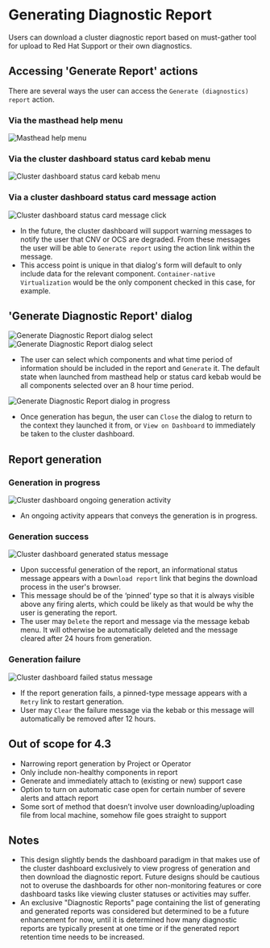 # Generating Diagnostic Report

Users can download a cluster diagnostic report based on must-gather tool for upload to Red Hat Support or their own diagnostics.

## Accessing 'Generate Report' actions

There are several ways the user can access the `Generate (diagnostics) report` action.

### Via the masthead help menu
![Masthead help menu](img/1-1-clusterdash-startdownload.png)

### Via the cluster dashboard status card kebab menu
![Cluster dashboard status card kebab menu](img/1-2-clusterdash-startdownload.png)

### Via a cluster dashboard status card message action
![Cluster dashboard status card message click](img/1-3-clusterdash-CNVerror.png)
- In the future, the cluster dashboard will support warning messages to notify the user that CNV or OCS are degraded. From these messages the user will be able to `Generate report` using the action link within the message.
- This access point is unique in that dialog's form will default to only include data for the relevant component. `Container-native Virtualization` would be the only component checked in this case, for example.

## 'Generate Diagnostic Report' dialog
![Generate Diagnostic Report dialog select](img/2-1-reportdialog.png)
![Generate Diagnostic Report dialog select](img/2-2-reportdialog-menu.png)
- The user can select which components and what time period of information should be included in the report and `Generate` it. The default state when launched from masthead help or status card kebab would be all components selected over an 8 hour time period.

![Generate Diagnostic Report dialog in progress](img/2-3-reportdialog-generating.png)
- Once generation has begun, the user can `Close` the dialog to return to the context they launched it from, or `View on Dashboard` to immediately be taken to the cluster dashboard.

## Report generation

### Generation in progress
![Cluster dashboard ongoing generation activity](img/3-1-clusterdash-generating.png)
- An ongoing activity appears that conveys the generation is in progress.

### Generation success
![Cluster dashboard generated status message](img/3-2-clusterdash-complete.png)
- Upon successful generation of the report, an informational status message appears with a `Download report` link that begins the download process in the user's browser.
- This message should be of the ‘pinned’ type so that it is always visible above any firing alerts, which could be likely as that would be why the user is generating the report.
- The user may `Delete` the report and message via the message kebab menu. It will otherwise be automatically deleted and the message cleared after 24 hours from generation.

### Generation failure
![Cluster dashboard failed status message](img/3-3-clusterdash-failed.png)
- If the report generation fails, a pinned-type message appears with a `Retry` link to restart generation.
- User may `Clear` the failure message via the kebab or this message will automatically be removed after 12 hours.

## Out of scope for 4.3
- Narrowing report generation by Project or Operator
- Only include non-healthy components in report
- Generate and immediately attach to (existing or new) support case
- Option to turn on automatic case open for certain number of severe alerts and attach report
- Some sort of method that doesn’t involve user downloading/uploading file from local machine, somehow file goes straight to support

## Notes
- This design slightly bends the dashboard paradigm in that makes use of the cluster dashboard exclusively to view progress of generation and then download the diagnostic report. Future designs should be cautious not to overuse the dashboards for other non-monitoring features or core dashboard tasks like viewing cluster statuses or activities may suffer.
- An exclusive "Diagnostic Reports" page containing the list of generating and generated reports was considered but determined to be a future enhancement for now, until it is determined how many diagnostic reports are typically present at one time or if the generated report retention time needs to be increased.
